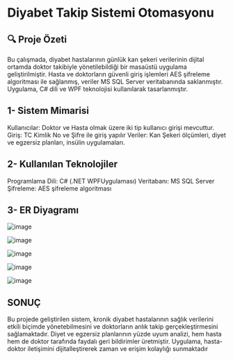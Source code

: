 # Diyabet Takip Sistemi Otomasyonu

## 🔍 Proje Özeti
Bu çalışmada, diyabet hastalarının günlük kan şekeri verilerinin dijital ortamda doktor takibiyle yönetilebildiği bir masaüstü uygulama geliştirilmiştir. Hasta ve doktorların güvenli giriş işlemleri AES şifreleme algoritması ile sağlanmış, veriler MS SQL Server veritabanında saklanmıştır. Uygulama, C# dili ve WPF teknolojisi kullanılarak tasarlanmıştır.


##  1- Sistem Mimarisi
Kullanıcılar: Doktor ve Hasta olmak üzere iki tip kullanıcı girişi mevcuttur.
Giriş: TC Kimlik No ve Şifre ile giriş yapılır
Veriler: Kan Şekeri ölçümleri, diyet ve
egzersiz planları, insülin uygulamaları.

## 2- Kullanılan Teknolojiler
Programlama Dili: C# (.NET WPFUygulaması)
Veritabanı: MS SQL Server
Şifreleme: AES şifreleme algoritması

## 3- ER Diyagramı

![image](https://github.com/user-attachments/assets/7ba14cca-847b-4238-b2bb-c5c42e132b03)

![image](https://github.com/user-attachments/assets/5f9ff486-a7e0-4c68-a438-29a2d09fc857)

![image](https://github.com/user-attachments/assets/18bc1ad4-d1df-4aa5-8266-82b7fbeec286)

![image](https://github.com/user-attachments/assets/2099f8bf-3709-4a3d-a287-7bc516bf1ee0)

![image](https://github.com/user-attachments/assets/46f9fc92-de1b-4684-b391-303f707cce59)


## SONUÇ 
Bu projede geliştirilen sistem, kronik diyabet hastalarının sağlık verilerini etkili biçimde yönetebilmesini ve doktorların anlık takip gerçekleştirmesini sağlamaktadır. Diyet ve egzersiz planlarının yüzde uyum analizi, hem hasta hem de doktor tarafında faydalı geri bildirimler üretmiştir. Uygulama, hasta-doktor iletişimini dijitalleştirerek zaman ve erişim kolaylığı sunmaktadır



